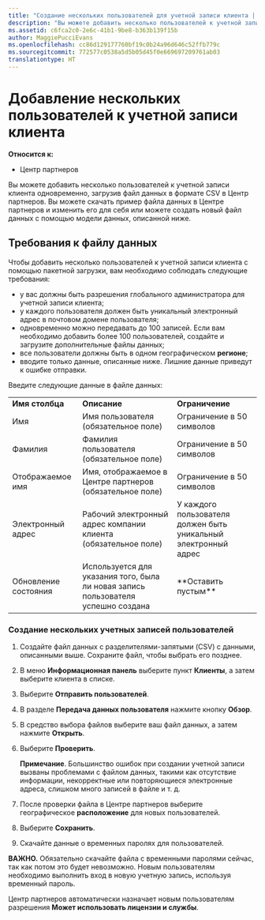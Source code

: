 ```yaml
---
title: "Создание нескольких пользователей для учетной записи клиента | Центр партнеров"
description: "Вы можете добавить несколько пользователей к учетной записи клиента одновременно, загрузив файл данных в формате CSV в Центр партнеров."
ms.assetid: c6fca2c0-2e6c-41b1-9be8-b363b139f15b
author: MaggiePucciEvans
ms.openlocfilehash: cc86d129177760bf19c0b24a96d646c52ffb779c
ms.sourcegitcommit: 772577c0538a5d5b05d45f0e669697209761ab03
translationtype: HT
---
```

# <a name="add-multiple-users-to-a-customer-account"></a>Добавление нескольких пользователей к учетной записи клиента

**Относится к:**

-  Центр партнеров

Вы можете добавить несколько пользователей к учетной записи клиента одновременно, загрузив файл данных в формате CSV в Центр партнеров. Вы можете скачать пример файла данных в Центре партнеров и изменить его для себя или можете создать новый файл данных с помощью модели данных, описанной ниже.

## <a href="" id="creatingtheimportcsvfile"></a>Требования к файлу данных


Чтобы добавить несколько пользователей к учетной записи клиента с помощью пакетной загрузки, вам необходимо соблюдать следующие требования:

-   у вас должны быть разрешения глобального администратора для учетной записи клиента;
-   у каждого пользователя должен быть уникальный электронный адрес в почтовом домене пользователя;
-   одновременно можно передавать до 100 записей. Если вам необходимо добавить более 100 пользователей, создайте и загрузите дополнительные файлы данных;
-   все пользователи должны быть в одном географическом **регионе**;
-   вводите только данные, описанные ниже. Лишние данные приведут к ошибке отправки.

Введите следующие данные в файле данных:

|                 |                                                                              |                                            |
|-----------------|------------------------------------------------------------------------------|--------------------------------------------|
| **Имя столбца** | **Описание**                                                              | **Ограничение**                             |
| Имя      | Имя пользователя (обязательное поле)                                           | Ограничение в 50 символов                         |
| Фамилия       | Фамилия пользователя (обязательное поле)                                            | Ограничение в 50 символов                         |
| Отображаемое имя    | Имя, отображаемое в Центре партнеров (обязательное поле)                            | Ограничение в 50 символов                         |
| Электронный адрес           | Рабочий электронный адрес компании клиента (обязательное поле)           | У каждого пользователя должен быть уникальный электронный адрес |
| Обновление состояния   | Используется для указания того, была ли новая запись пользователя успешно создана | \*\*Оставить пустым\*\*                        |

 

### <a href="" id="createmultipleuseraccounts"></a>Создание нескольких учетных записей пользователей

<a href="" id="creatingtheaccounts"></a>
1.  Создайте файл данных с разделителями-запятыми (CSV) с данными, описанными выше. Сохраните файл, чтобы выбрать его позднее.
2.  В меню **Информационная панель** выберите пункт **Клиенты**, а затем выберите клиента в списке.
3.  Выберите **Отправить пользователей**.
4.  В разделе **Передача данных пользователя** нажмите кнопку **Обзор**.
5.  В средство выбора файлов выберите ваш файл данных, а затем нажмите **Открыть**.
6.  Выберите **Проверить**.

    **Примечание**. Большинство ошибок при создании учетной записи вызваны проблемами с файлом данных, такими как отсутствие информации, некорректные или повторяющиеся электронные адреса, слишком много записей в файле и т. д.

     

7.  После проверки файла в Центре партнеров выберите географическое **расположение** для новых пользователей.
8.  Выберите **Сохранить**.
9.  Скачайте данные о временных паролях для пользователей.

**ВАЖНО.** Обязательно скачайте файла с временными паролями сейчас, так как потом это будет невозможно. Новым пользователям необходимо выполнить вход в новую учетную запись, используя временный пароль.

Центр партнеров автоматически назначает новым пользователям разрешения **Может использовать лицензии и службы**.

 

 



